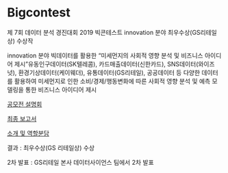 # Bigcontest
제 7회 데이터 분석 경진대회 2019 빅콘테스트 innovation 분야 최우수상(GS리테일상) 수상작

innovation 분야
빅데이터를 활용한 “미세먼지의 사회적 영향 분석 및 비즈니스 아이디어 제시”유동인구데이터(SK텔레콤), 카드매출데이터(신한카드), SNS데이터(와이즈넛),
환경기상데이터(케이웨더), 유통데이터(GS리테일), 공공데이터 등 다양한 데이터를 활용하여 미세먼지로 인한 소비/경제/행동변화에 따른 사회적 영향 분석 및 예측 모델링을 통한 비즈니스 아이디어 제시

[공모전 설명회](https://iewha-my.sharepoint.com/:b:/g/personal/192stg11_i_ewha_ac_kr/EZFaT5Cf7vJPsOuLVfUAAN8BxSJIcEaqKLpuBMv1W0PV_w?e=3KFbUM)

[최종 보고서](https://iewha-my.sharepoint.com/:b:/g/personal/192stg11_i_ewha_ac_kr/EU7SxQmfTZVPucWxjNv1ZgcBJT_hqlkId88bXZy4jKJ9yw?e=p7ck39)

[소개 및 역할분담](https://iewha-my.sharepoint.com/:b:/g/personal/192stg11_i_ewha_ac_kr/EdzkTCAYt59KjSroG4PpEdABSK-TKO65k7z_1YTurleR5g?e=kxw2Ha)


결과 : 최우수상(GS 리테일상) 수상

2차 발표 : GS리테일 본사 데이터사이언스 팀에서 2차 발표
